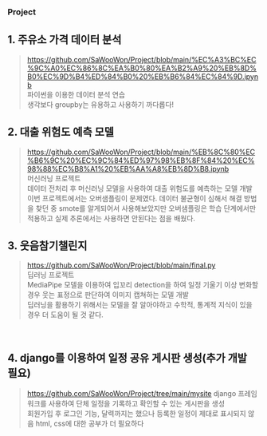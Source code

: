 ### Project
## 1. 주유소 가격 데이터 분석 <br>
  > https://github.com/SaWooWon/Project/blob/main/%EC%A3%BC%EC%9C%A0%EC%86%8C%EA%B0%80%EA%B2%A9%20%EB%8D%B0%EC%9D%B4%ED%84%B0%20%EB%B6%84%EC%84%9D.ipynb <br>
  > 파이썬을 이용한 데이터 분석 연습 <br>
  > 생각보다 groupby는 유용하고 사용하기 까다롭다! <br>

## 2. 대출 위험도 예측 모델 <br>
  > https://github.com/SaWooWon/Project/blob/main/%EB%8C%80%EC%B6%9C%20%EC%9C%84%ED%97%98%EB%8F%84%20%EC%98%88%EC%B8%A1%20%EB%AA%A8%EB%8D%B8.ipynb <br>
  > 머신러닝 프로젝트 <br>
  > 데이터 전처리 후 머신러닝 모델을 사용하여 대출 위험도를 예측하는 모델 개발 <br>
  > 이번 프로젝트에서는 오버샘플링이 문제였다. 데이터 불균형이 심해서 해결 방법을 찾던 중 smote를 알게되어서 사용해보았지만 오버샘플링은 학습 단계에서만 적용하고 실제 추론에서는 사용하면 안된다는 점을 배웠다. <br>


## 3. 웃음참기챌린지 <br>
  > https://github.com/SaWooWon/Project/blob/main/final.py <br>
  > 딥러닝 프로젝트 <br>
  > MediaPipe 모델을 이용하여 입꼬리 detection을 하여 일정 기울기 이상 변화할 경우 웃는 표정으로 판단하여 이미지 캡쳐하는 모델 개발 <br>
  > 딥러닝을 활용하기 위해서는 모델을 잘 알아야하고 수학적, 통계적 지식이 있을 경우 더 도움이 될 것 같다.   
<br>

## 4. django를 이용하여 일정 공유 게시판 생성(추가 개발 필요) <br>
  > https://github.com/SaWooWon/Project/tree/main/mysite
  > django 프레임워크를 사용하여 단체 일정을 기록하고 확인할 수 있는 게시판을 생성 <br>
  > 회원가입 후 로그인 기능, 달력까지는 했으나 등록한 일정이 제대로 표시되지 않음
  > html, css에 대한 공부가 더 필요하다

